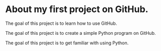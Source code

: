 # About my first project on GitHub.

The goal of this project is to learn how to use GitHub.

The goal of this project is to create a simple Python program on GitHub.

The goal of this project is to get familiar with using Python.
